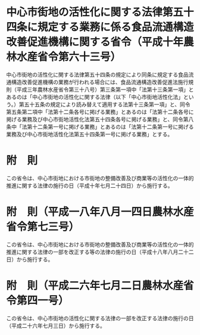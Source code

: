 # 中心市街地の活性化に関する法律第五十四条に規定する業務に係る食品流通構造改善促進機構に関する省令（平成十年農林水産省令第六十三号）
中心市街地の活性化に関する法律第五十四条の規定により同条に規定する食品流通構造改善促進機構の業務が行われる場合には、食品流通構造改善促進法施行規則（平成三年農林水産省令第三十八号）第三条第一項中「法第十三条第一項」とあるのは「中心市街地の活性化に関する法律（以下「中心市街地活性化法」という。）第五十五条の規定により読み替えて適用する法第十三条第一項」と、同令第五条第二項中「法第十二条各号に掲げる業務」とあるのは「法第十二条各号に掲げる業務及び中心市街地活性化法第五十四条各号に掲げる業務」と、同令第八条中「法第十二条第一号に掲げる業務」とあるのは「法第十二条第一号に掲げる業務及び中心市街地活性化法第五十四条第一号に掲げる業務」とする。
# 附　則
この省令は、中心市街地における市街地の整備改善及び商業等の活性化の一体的推進に関する法律の施行の日（平成十年七月二十四日）から施行する。
# 附　則（平成一八年八月一四日農林水産省令第七三号）
この省令は、中心市街地における市街地の整備改善及び商業等の活性化の一体的推進に関する法律の一部を改正する等の法律の施行の日（平成十八年八月二十二日）から施行する。
# 附　則（平成二六年七月二日農林水産省令第四一号）
この省令は、中心市街地の活性化に関する法律の一部を改正する法律の施行の日（平成二十六年七月三日）から施行する。
